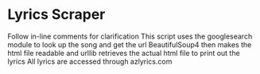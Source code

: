 # Lyrics Scraper

 Follow in-line comments for clarification
 This script uses the googlesearch module to look up the song and get the url
 BeautifulSoup4 then makes the html file readable and urllib retrieves the actual html file to print out the lyrics
 All lyrics are accessed through azlyrics.com
